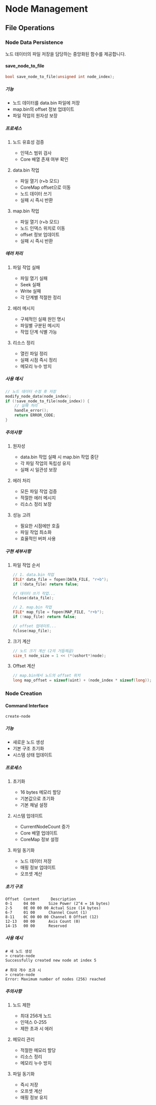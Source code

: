 # Node Management

## File Operations

### Node Data Persistence
노드 데이터의 파일 저장을 담당하는 중앙화된 함수를 제공합니다.

#### save_node_to_file
```c
bool save_node_to_file(unsigned int node_index);
```

##### 기능
- 노드 데이터를 data.bin 파일에 저장
- map.bin의 offset 정보 업데이트
- 파일 작업의 원자성 보장

##### 프로세스
1. 노드 유효성 검증
   - 인덱스 범위 검사
   - Core 배열 존재 여부 확인

2. data.bin 작업
   - 파일 열기 (r+b 모드)
   - CoreMap offset으로 이동
   - 노드 데이터 쓰기
   - 실패 시 즉시 반환

3. map.bin 작업
   - 파일 열기 (r+b 모드)
   - 노드 인덱스 위치로 이동
   - offset 정보 업데이트
   - 실패 시 즉시 반환

##### 에러 처리
1. 파일 작업 실패
   - 파일 열기 실패
   - Seek 실패
   - Write 실패
   - 각 단계별 적절한 정리

2. 에러 메시지
   - 구체적인 실패 원인 명시
   - 파일별 구분된 메시지
   - 작업 단계 식별 가능

3. 리소스 정리
   - 열린 파일 정리
   - 실패 시점 즉시 정리
   - 메모리 누수 방지

##### 사용 예시
```c
// 노드 데이터 수정 후 저장
modify_node_data(node_index);
if (!save_node_to_file(node_index)) {
    // 실패 처리
    handle_error();
    return ERROR_CODE;
}
```

##### 주의사항
1. 원자성
   - data.bin 작업 실패 시 map.bin 작업 중단
   - 각 파일 작업의 독립성 유지
   - 실패 시 일관성 보장

2. 에러 처리
   - 모든 파일 작업 검증
   - 적절한 에러 메시지
   - 리소스 정리 보장

3. 성능 고려
   - 필요한 시점에만 호출
   - 파일 작업 최소화
   - 효율적인 버퍼 사용

##### 구현 세부사항
1. 파일 작업 순서
   ```c
   // 1. data.bin 작업
   FILE* data_file = fopen(DATA_FILE, "r+b");
   if (!data_file) return false;
   
   // 데이터 쓰기 작업...
   fclose(data_file);
   
   // 2. map.bin 작업
   FILE* map_file = fopen(MAP_FILE, "r+b");
   if (!map_file) return false;
   
   // offset 업데이트...
   fclose(map_file);
   ```

2. 크기 계산
   ```c
   // 노드 크기 계산 (2의 거듭제곱)
   size_t node_size = 1 << (*(ushort*)node);
   ```

3. Offset 계산
   ```c
   // map.bin에서 노드의 offset 위치
   long map_offset = sizeof(uint) + (node_index * sizeof(long));
   ``` 

### Node Creation

#### Command Interface
```shell
create-node
```

##### 기능
- 새로운 노드 생성
- 기본 구조 초기화
- 시스템 상태 업데이트

##### 프로세스
1. 초기화
   - 16 bytes 메모리 할당
   - 기본값으로 초기화
   - 기본 채널 설정

2. 시스템 업데이트
   - CurrentNodeCount 증가
   - Core 배열 업데이트
   - CoreMap 정보 설정

3. 파일 동기화
   - 노드 데이터 저장
   - 매핑 정보 업데이트
   - 오프셋 계산

##### 초기 구조
```
Offset  Content     Description
0-1     04 00      Size Power (2^4 = 16 bytes)
2-5     0E 00 00 00 Actual Size (14 bytes)
6-7     01 00      Channel Count (1)
8-11    0C 00 00 00 Channel 0 Offset (12)
12-13   00 00      Axis Count (0)
14-15   00 00      Reserved
```

##### 사용 예시
```shell
# 새 노드 생성
> create-node
Successfully created new node at index 5

# 최대 개수 초과 시
> create-node
Error: Maximum number of nodes (256) reached
```

##### 주의사항
1. 노드 제한
   - 최대 256개 노드
   - 인덱스 0-255
   - 제한 초과 시 에러

2. 메모리 관리
   - 적절한 메모리 할당
   - 리소스 정리
   - 메모리 누수 방지

3. 파일 동기화
   - 즉시 저장
   - 오프셋 계산
   - 매핑 정보 유지 